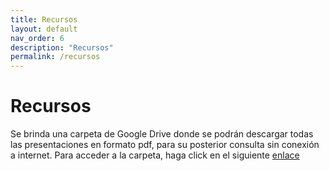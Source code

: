 ```yaml
---
title: Recursos
layout: default
nav_order: 6
description: "Recursos"
permalink: /recursos
---
```


# Recursos
Se brinda una carpeta de Google Drive donde se podrán descargar todas las presentaciones en formato pdf, para su posterior consulta sin conexión a internet. Para acceder a la carpeta, haga click en el siguiente [enlace](https://drive.google.com/drive/folders/1nKqfl8nmKtlKomz-XPhq5PowgQTprg2w?usp=sharing)